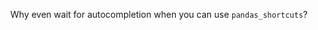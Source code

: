 <p align="center">Why even wait for autocompletion when you can use <code>pandas_shortcuts</code>?
</p>
